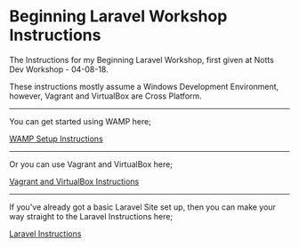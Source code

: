 # Beginning Laravel Workshop Instructions

The Instructions for my Beginning Laravel Workshop, first given at Notts Dev Workshop - 04-08-18.

These instructions mostly assume a Windows Development Environment, however, Vagrant and VirtualBox are Cross Platform.

---

You can get started using WAMP here;

[WAMP Setup Instructions](SetupInstructions/WAMP/README.md)

---

Or you can use Vagrant and VirtualBox here;

[Vagrant and VirtualBox Instructions](SetupInstructions/Vagrant/README.md)

---

If you've already got a basic Laravel Site set up, then you can make your way straight to the Laravel Instructions here;

[Laravel Instructions](SetupInstructions/Laravel/README.md)